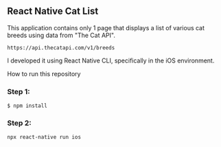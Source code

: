 ## React Native Cat List

This application contains only 1 page that displays a list of various cat breeds using data from "The Cat API".
```
https://api.thecatapi.com/v1/breeds
```

I developed it using React Native CLI, specifically in the iOS environment.

How to run this repository

### Step 1: 
```
$ npm install
```

### Step 2: 
```
npx react-native run ios
```
